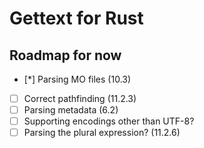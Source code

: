 # Gettext for Rust

## Roadmap for now
- [*] Parsing MO files (10.3)
- [ ] Correct pathfinding (11.2.3)
- [ ] Parsing metadata (6.2)
- [ ] Supporting encodings other than UTF-8?
- [ ] Parsing the plural expression? (11.2.6)

